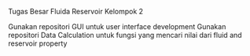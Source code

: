 Tugas Besar Fluida Reservoir Kelompok 2

Gunakan repositori GUI untuk user interface development
Gunakan repositori Data Calculation untuk fungsi yang mencari nilai dari fluid and reservoir property
